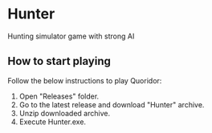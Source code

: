 # Hunter
Hunting simulator game with strong AI

## How to start playing
Follow the below instructions to play Quoridor:
1. Open "Releases" folder.
2. Go to the latest release and download "Hunter" archive.
3. Unzip downloaded archive.
4. Execute Hunter.exe.
